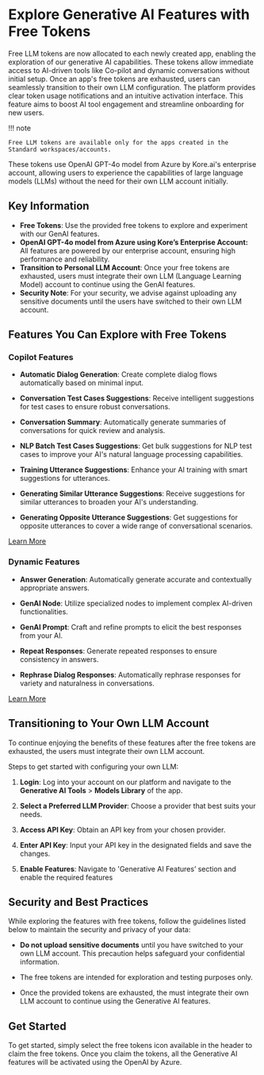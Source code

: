 
# Explore Generative AI Features with Free Tokens

Free LLM tokens are now allocated to each newly created app, enabling the exploration of our generative AI capabilities. These tokens allow immediate access to AI-driven tools like Co-pilot and dynamic conversations without initial setup. Once an app's free tokens are exhausted, users can seamlessly transition to their own LLM configuration. The platform provides clear token usage notifications and an intuitive activation interface. This feature aims to boost AI tool engagement and streamline onboarding for new users. 

!!! note

    Free LLM tokens are available only for the apps created in the Standard workspaces/accounts.

These tokens use OpenAI GPT-4o model from Azure by Kore.ai's enterprise account, allowing users to experience the capabilities of large language models (LLMs) without the need for their own LLM account initially.


## Key Information

* **Free Tokens**: Use the provided free tokens to explore and experiment with our GenAI features.
* **OpenAI GPT-4o model from Azure using Kore’s Enterprise Account:** All features are powered by our enterprise account, ensuring high performance and reliability.
* **Transition to Personal LLM Account**: Once your free tokens are exhausted, users must integrate their own LLM (Language Learning Model) account to continue using the GenAI features.
* **Security Note**: For your security, we advise against uploading any sensitive documents until the users have switched to their own LLM account.


## Features You Can Explore with Free Tokens

### Copilot Features

* **Automatic Dialog Generation**: Create complete dialog flows automatically based on minimal input.

* **Conversation Test Cases Suggestions**: Receive intelligent suggestions for test cases to ensure robust conversations.

* **Conversation Summary**: Automatically generate summaries of conversations for quick review and analysis.

* **NLP Batch Test Cases Suggestions**: Get bulk suggestions for NLP test cases to improve your AI's natural language processing capabilities.

* **Training Utterance Suggestions**: Enhance your AI training with smart suggestions for utterances.

* **Generating Similar Utterance Suggestions**: Receive suggestions for similar utterances to broaden your AI's understanding.

* **Generating Opposite Utterance Suggestions**: Get suggestions for opposite utterances to cover a wide range of conversational scenarios.

[Learn More](../co-pilot-features/)


### Dynamic Features

* **Answer Generation**: Automatically generate accurate and contextually appropriate answers.

* **GenAI Node**: Utilize specialized nodes to implement complex AI-driven functionalities.

* **GenAI Prompt**: Craft and refine prompts to elicit the best responses from your AI.

* **Repeat Responses**: Generate repeated responses to ensure consistency in answers.

* **Rephrase Dialog Responses**: Automatically rephrase responses for variety and naturalness in conversations.

[Learn More](../dynamic-conversations-features/)


## Transitioning to Your Own LLM Account

To continue enjoying the benefits of these features after the free tokens are exhausted, the users must integrate their own LLM account.

Steps to get started with configuring your own LLM:

1. **Login**: Log into your account on our platform and navigate to the **Generative AI Tools** > **Models Library** of the app.

2. **Select a Preferred LLM Provider**: Choose a provider that best suits your needs.

3. **Access API Key**: Obtain an API key from your chosen provider.

4. **Enter API Key**: Input your API key in the designated fields and save the changes. 

5. **Enable Features**: Navigate to 'Generative AI Features’ section and enable the required features


## Security and Best Practices

While exploring the features with free tokens, follow the guidelines listed below to maintain the security and privacy of your data:

* **Do not upload sensitive documents** until you have switched to your own LLM account. This precaution helps safeguard your confidential information.

* The free tokens are intended for exploration and testing purposes only. 

* Once the provided tokens are exhausted, the must integrate their own LLM account to continue using the Generative AI features.

## Get Started

To get started, simply select the free tokens icon available in the header to claim the free tokens. Once you claim the tokens, all the Generative AI features will be activated using the OpenAI by Azure.


